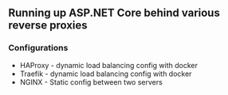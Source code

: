 ## Running up ASP.NET Core behind various reverse proxies

### Configurations
- HAProxy - dynamic load balancing config with docker
- Traefik - dynamic load balancing config with docker
- NGINX - Static config between two servers
